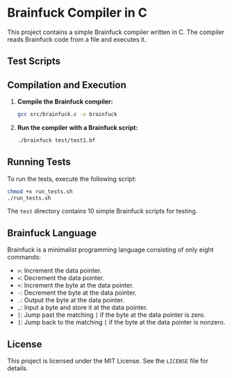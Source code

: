 # Brainfuck Compiler in C

This project contains a simple Brainfuck compiler written in C. The compiler reads Brainfuck code from a file and executes it.

## Test Scripts

## Compilation and Execution

1. **Compile the Brainfuck compiler:**

   ```sh
   gcc src/brainfuck.c -o brainfuck
   ```
2. **Run the compiler with a Brainfuck script:**

   ```sh
   ./brainfuck test/test1.bf
   ```

## Running Tests

To run the tests, execute the following script:

```sh
chmod +x run_tests.sh
./run_tests.sh
```

The `test` directory contains 10 simple Brainfuck scripts for testing.

## Brainfuck Language

Brainfuck is a minimalist programming language consisting of only eight commands:

- `>`: Increment the data pointer.
- `<`: Decrement the data pointer.
- `+`: Increment the byte at the data pointer.
- `-`: Decrement the byte at the data pointer.
- `.`: Output the byte at the data pointer.
- `,`: Input a byte and store it at the data pointer.
- `[`: Jump past the matching `]` if the byte at the data pointer is zero.
- `]`: Jump back to the matching `[` if the byte at the data pointer is nonzero.

## License

This project is licensed under the MIT License. See the `LICENSE` file for details.
